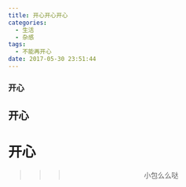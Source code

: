 ```yaml
---
title: 开心开心开心
categories:
  - 生活
  - 杂感
tags:
  - 不能再开心
date: 2017-05-30 23:51:44
---
```


### 开心
## 开心
# 开心


>>><div align=center>小包么么哒</div>